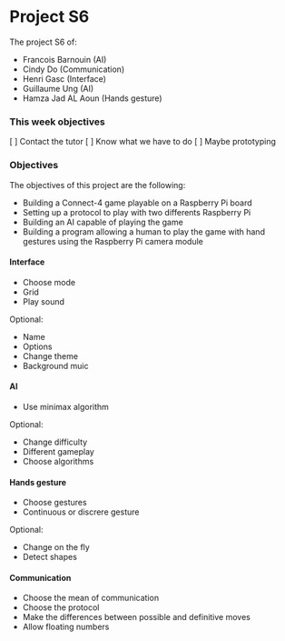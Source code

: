 # Project S6

The project S6 of:

- Francois Barnouin (AI)
- Cindy Do (Communication)
- Henri Gasc (Interface)
- Guillaume Ung (AI)
- Hamza Jad AL Aoun (Hands gesture)

### This week objectives

[ ] Contact the tutor
[ ] Know what we have to do
[ ] Maybe prototyping

### Objectives

The objectives of this project are the following:

- Building a Connect-4 game playable on a Raspberry Pi board
- Setting up a protocol to play with two differents Raspberry Pi
- Building an AI capable of playing the game
- Building a program allowing a human to play the game with hand gestures using the Raspberry Pi camera module

#### Interface

- Choose mode
- Grid
- Play sound

Optional:

- Name
- Options
- Change theme
- Background muic

#### AI

- Use minimax algorithm

Optional:

- Change difficulty
- Different gameplay
- Choose algorithms

#### Hands gesture

- Choose gestures
- Continuous or discrere gesture

Optional:

- Change on the fly
- Detect shapes

#### Communication

- Choose the mean of communication
- Choose the protocol
- Make the differences between possible and definitive moves
- Allow floating numbers
